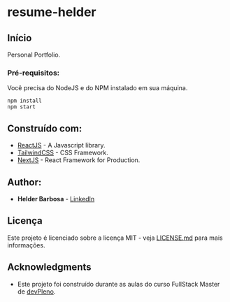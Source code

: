 # resume-helder


## Início

Personal Portfolio.


### Pré-requisitos:

Você precisa do NodeJS e do NPM instalado em sua máquina.

```
npm install
npm start
```


## Construído com:

* [ReactJS](https://reactjs.org/) - A Javascript library.
* [TailwindCSS](https://tailwindcss.com/) - CSS Framework.
* [NextJS](https://nextjs.org/) - React Framework for Production.

## Author:

* **Helder Barbosa** - [LinkedIn](https://www.linkedin.com/in/helder-barbosa1/)


## Licença

Este projeto é licenciado sobre a licença MIT - veja [LICENSE.md](LICENSE.md) para mais informações.

## Acknowledgments

* Este projeto foi construído durante as aulas do curso FullStack Master de [devPleno](https://devpleno.com/).

